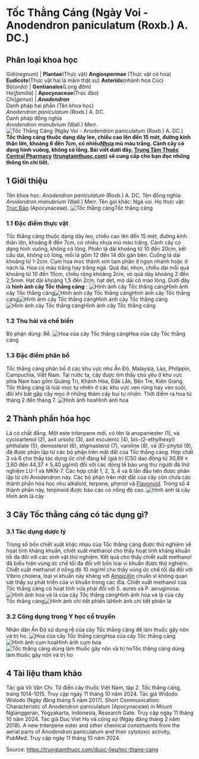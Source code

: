 # Tốc Thằng Cáng (Ngày Voi - Anodendron paniculatum (Roxb.) A. DC.)

Phân loại khoa học  
---  
Giới(_regnum_) |  **Plantae**(Thực vật) **Angiospermae** (Thực vật có hoa) **Eudicots**(Thực vật hai lá mầm thật sự) **Asterids**(nhánh hoa Cúc)  
Bộ(_ordo_) | **Gentianales**(Long đởm)  
Họ(_familia_) | **Apocynaceae**(Trúc đào)  
Chi(_genus_) | **_Anodendron_**  
Danh pháp hai phần (Tên khoa học)  
_Anodendron paniculatum_ (Roxb.) A. DC.  
Danh pháp đồng nghĩa  
_Anodendron manubrium_ (Wall.) Merr.  
![Tốc Thằng Cáng \(Ngày Voi - Anodendron paniculatum \(Roxb.\) A. DC.\)](https://trungtamthuoc.com/images/others/toc-thang-cang-3273.jpg)
**Tốc thằng cáng thuộc dạng dây leo, chiều cao lên đến 15 mét, đường kính thân lớn, khoảng 6 đến 7cm, có nhiều[Nhựa](https://trungtamthuoc.com/hoat-chat/nhua "Nhựa") mủ màu trắng. Cành cây có dạng hình vuông, không có lông. Bài viết dưới đây, [Trung Tâm Thuốc Central Pharmacy](https://trungtamthuoc.com/ "Trung Tâm Thuốc Central Pharmacy") ([trungtamthuoc.com](https://trungtamthuoc.com/ "trungtamthuoc.com")) sẽ cung cấp cho bạn đọc những thông tin chi tiết.**
##  1 Giới thiệu
Tên khoa học: _Anodendron paniculatum_ (Roxb.) A. DC.
Tên đồng nghĩa: _Anodendron manubrium_ (Wall.) Merr.
Tên gọi khác: Ngà voi.
Họ thực vật: [Trúc Đào](https://trungtamthuoc.com/duoc-lieu/cay-truc-dao "Trúc Đào") (Apocynaceae).
![Tốc thằng cáng](https://trungtamthuoc.com/images/item/toc-thang-cang-0.jpg)Tốc thằng cáng
### 1.1 Đặc điểm thực vật
Tốc thằng cáng thuộc dạng dây leo, chiều cao lên đến 15 mét, đường kính thân lớn, khoảng 6 đến 7cm, có nhiều nhựa mủ màu trắng. Cành cây có dạng hình vuông, không có lông.
Phiến lá dài khoảng từ 10 đến 20cm, kết cấu dai, không có lông, mỗi lá gồm 12 đến 14 đôi gân bên. Cuống lá dài khoảng từ 1-2cm.
Cụm hoa mọc thành xim tam phân ở ngọn nhánh hoặc ở nách lá. Hoa có màu trắng hay trắng ngà.
Quả đại, nhọn, chiều dài mỗi quả khoảng từ 10 đến 15cm, chiều rộng khoảng 2cm, vỏ quả dày khoảng 2 đến 2,5mm.
Hạt dài khoảng 1,5 đến 2cm, hạt dẹt, mỏ dài có mào lông.
Dưới đây là **hình ảnh cây Tốc thằng cáng** :
![Hình ảnh cây Tốc thằng cáng](https://trungtamthuoc.com/images/item/toc-thang-cang-2.jpg)Hình ảnh cây Tốc thằng cáng![Hình ảnh cây Tốc thằng cáng](https://trungtamthuoc.com/images/item/toc-thang-cang-3.jpg)Hình ảnh cây Tốc thằng cáng![Hình ảnh cây Tốc thằng cáng](https://trungtamthuoc.com/images/item/toc-thang-cang-4.jpg)Hình ảnh cây Tốc thằng cáng![Hình ảnh cây Tốc thằng cáng](https://trungtamthuoc.com/images/item/toc-thang-cang-1.jpg)Hình ảnh cây Tốc thằng cáng
### 1.2 Thu hái và chế biến
Bộ phận dùng: Rễ.
![Hoa của cây Tốc thằng cáng](https://trungtamthuoc.com/images/item/toc-thang-cang-5.jpg)Hoa của cây Tốc thằng cáng
### 1.3 Đặc điểm phân bố
Tốc thằng cáng phân bố ở các khu vực như Ấn Độ, Malaysia, Lào, Philippin, Campuchia, Việt Nam. Tại nước ta, cây được tìm thấy chủ yếu ở khu vực phía Nam bao gồm Quảng Trị, Khánh Hòa, Đắk Lắk, Bến Tre, Kiên Giang.
Tốc thằng cáng là loài mọc tự nhiên ở các khu vực ven rừng hay ven suối, đôi khi bắt gặp cây mọc ở những thảm cây bụi tự nhiên.
Thời điểm ra hoa từ tháng 2 đến tháng 7.
![Hình ảnh hoa ](https://trungtamthuoc.com/images/item/toc-thang-cang-6.jpg)Hình ảnh hoa 
##  2 Thành phần hóa học
Lá có chất đắng.
Một este triterpene mới, có tên là anopaniester (1), và cycloartenol (2), axit ursolic (3), axit esculenic (4), bis-(2-ethylhexyl) phthalate (5), demosterol (6), stigmasterol (7), vaniline (8), và (E)-phytol (9), đã được phân lập từ các bộ phận trên mặt đất của Tốc thằng cáng. Hợp chất 3 và 6 cho thấy tác dụng ức chế đáng kể (giá trị IC50 dao động từ 30,89 ± 3,60 đến 44,37 ± 5,40 μg/ml) đối với các dòng tế bào ung thư người đã thử nghiệm LU-1 và MKN-7. Các hợp chất 1, 2, 3, 4 và 6 lần đầu tiên được phân lập từ chi Anodendron này.
Các bộ phận trên mặt đất của cây còn chứa các thành phần hóa học như alkaloid, terpene, phenol và [Flavonoid](https://trungtamthuoc.com/hoat-chat/flavonoid "Flavonoid"). Trong số 4 thành phần này, terpinoid được báo cáo có nồng độ cao.
![Hình ảnh lá cây](https://trungtamthuoc.com/images/item/toc-thang-cang-7.jpg)Hình ảnh lá cây
##  3 Cây Tốc thằng cáng có tác dụng gì?
### 3.1 Tác dụng dược lý
Trong số bốn chiết xuất khác nhau của Tốc thằng cáng được thử nghiệm về hoạt tính kháng khuẩn, chiết xuất methanol cho thấy hoạt tính kháng khuẩn tối đa đối với các sinh vật thử nghiệm. Kết quả cho thấy chiết xuất methanol đã biểu hiện vùng ức chế tối đa đối với bốn loại vi khuẩn được thử nghiệm. Chiết xuất methanol ở nồng độ 10 mg/ml cho thấy vùng ức chế tối đa đối với Vibrio cholera, loại vi khuẩn này kháng với [Ampicillin](https://trungtamthuoc.com/hoat-chat/ampicilin "Ampicillin") chuẩn vì không quan sát thấy sự phát triển của vi khuẩn trong các đĩa. Chiết xuất methanol của Tốc thằng cáng có hoạt tính vừa phải đối với S. aures và P. aeruginosa.
![Hình ảnh hoa và lá của cây Tốc thằng cáng](https://trungtamthuoc.com/images/item/toc-thang-cang-92.jpg)Hình ảnh hoa và lá của cây Tốc thằng cáng![Hình ảnh chi tiết phiến lá](https://trungtamthuoc.com/images/item/toc-thang-cang-8.jpg)Hình ảnh chi tiết phiến lá
### 3.2 Công dụng trong Y học cổ truyền
Nhân dân Ấn Độ sử dụng rễ của cây Tốc thằng cáng để làm thuốc gây nôn và trị ho.
![Hoa của cây Tốc thằng cáng](https://trungtamthuoc.com/images/item/toc-thang-cang-90.jpg)Hoa của cây Tốc thằng cáng![Hình ảnh cụm hoa](https://trungtamthuoc.com/images/item/toc-thang-cang-91.jpg)Hình ảnh cụm hoa![Tốc thằng cáng dùng làm thuốc gây nôn và trị ho](https://trungtamthuoc.com/images/item/toc-thang-cang-9.jpg)Tốc thằng cáng dùng làm thuốc gây nôn và trị ho
##  4 Tài liệu tham khảo
Tác giả Võ Văn Chi. Từ điển cây thuốc Việt Nam, tập 2. Tốc thằng cáng, trang 1014-1015. Truy cập ngày 11 tháng 10 năm 2024.
Tác giả Widodo Widodo (Ngày đăng tháng 5 năm 2017). Short Communication: Characteristic of Anodendron paniculatum (Apocynaceae) in Mount Nglanggeran, Yogyakarta, Indonesia, Research Gate. Truy cập ngày 11 tháng 10 năm 2024.
Tác giả Duc Viet Ho và cộng sự (Ngày đăng tháng 2 năm 2018). A new triterpene ester and other chemical constituents from the aerial parts of Anodendron paniculatum and their cytotoxic activity, PubMed. Truy cập ngày 11 tháng 10 năm 2024.


Source: https://trungtamthuoc.com/duoc-lieu/toc-thang-cang